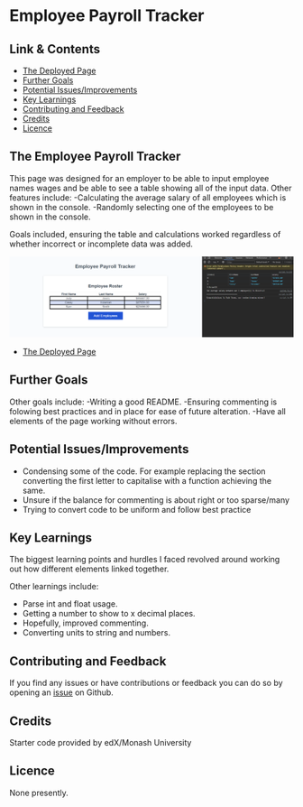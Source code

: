 # Employee Payroll Tracker

## Link & Contents
- [The Deployed Page](https://jiske-n.github.io/employee-payroll-tracker/)
- [Further Goals](#further-goals)
- [Potential Issues/Improvements](#potential-issuesimprovements)
- [Key Learnings](#key-learnings)
- [Contributing and Feedback](#contributing-and-feedback)
- [Credits](#credits)
- [Licence](#licence)

## The Employee Payroll Tracker

This page was designed for an employer to be able to input employee names wages and be able to see a table showing all of the input data. Other features include:
-Calculating the average salary of all employees which is shown in the console.
-Randomly selecting one of the employees to be shown in the console.

Goals included, ensuring the table and calculations worked regardless of whether incorrect or incomplete data was added.

![Picture of the Employee Payroll Tracker](./Assets/employee-payroll-tracker-screenshot.png)
- [The Deployed Page](https://jiske-n.github.io/employee-payroll-tracker/)

## Further Goals

Other goals include:
-Writing a good README.
-Ensuring commenting is folowing best practices and in place for ease of future alteration.
-Have all elements of the page working without errors.

## Potential Issues/Improvements

- Condensing some of the code. For example replacing the section converting the first letter to capitalise with a function achieving the same.
- Unsure if the balance for commenting is about right or too sparse/many
- Trying to convert code to be uniform and follow best practice

## Key Learnings

The biggest learning points and hurdles I faced revolved around working out how different elements linked together.

Other learnings include:
- Parse int and float usage.
- Getting a number to show to x decimal places.
- Hopefully, improved commenting.
- Converting units to string and numbers.

## Contributing and Feedback

If you find any issues or have contributions or feedback you can do so by opening an [issue](https://github.com/Jiske-N/employee-payroll-tracker/issues) on Github.

## Credits

Starter code provided by edX/Monash University

## Licence

None presently. 
